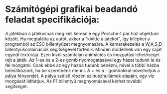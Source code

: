 # Számítógépi grafikai beadandó feladat specifikációja:

A játékban a játékosnak meg kell keresnie egy Porsche-t pár ház objektum között. Ha megtalálta az autót, akkor a "kivitte a játékot", így kiléphet a programból az ESC billentyűzet megnyomására.
A kamerakezelés a W,A,S,D billentyűkombinációk segítségével történik. Minden modellnek van egy saját egyedi textúrája. Ezen kívül számtalan animációs és mozgatási lehetőséget rejt a játék.
Az 1-es és a 2-es gomb nyomogatásával egy házat tudunk le és fel mozgatni. Csak ebbe az egy házba tudunk benézni, mivel a többi házba beleütközünk, ha be szeretnénk menni.
A + és a - gombokkal növelhetjük a pálya fényerejét. A pálya szélső részén szinuszhullámok alapján, egy víz mozgását láthatjuk.
Az F1 billentyű megnyomásával kérhet további segítséget.
